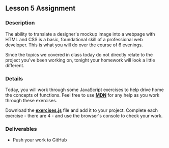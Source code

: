 ## Lesson 5 Assignment

### Description

The ability to translate a designer's mockup image into a webpage with HTML and CSS is a basic, foundational skill of a professional web developer. This is what you will do over the course of 6 evenings.

Since the topics we covered in class today do not directly relate to the project you've been working on, tonight your homework will look a little different.

### Details

Today, you will work through some JavaScript exercises to help drive home the concepts of functions. Feel free to use **[MDN](https://developer.mozilla.org/en-US/docs/Web/JavaScript)** for any help as you work through these exercises.

Download the **[exercises.js](./js/exercises.js)** file and add it to your project. Complete each exercise - there are 4 - and use the browser's console to check your work.

### Deliverables

* Push your work to GitHub
